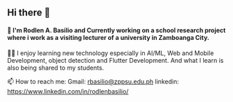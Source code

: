 ## Hi there 👋

<!--
**rodlenbasilio/rodlenbasilio** is a ✨ _special_ ✨ repository because its `README.md` (this file) appears on your GitHub profile.

Here are some ideas to get you started:

- 🔭 I’m currently working on ...
- 🌱 I’m currently learning ...
- 👯 I’m looking to collaborate on ...
- 🤔 I’m looking for help with ...
- 💬 Ask me about ...
- 📫 How to reach me: ...
- 😄 Pronouns: ...
- ⚡ Fun fact: ...
-->

#### 🔭 I'm Rodlen A. Basilio and Currently working on a school research project where i work as a visiting lecturer of a university in Zamboanga City.

👩‍💻 I enjoy learning new technology especially in AI/ML, Web and Mobile Development, object detection and Flutter Development. And what I learn is also being shared to my students.

📫 How to reach me: 
    Gmail: rbasilio@zppsu.edu.ph
    linkedin: https://www.linkedin.com/in/rodlenbasilio/
    
